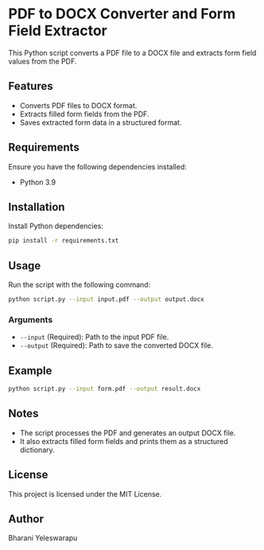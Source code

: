 # PDF to DOCX Converter and Form Field Extractor

This Python script converts a PDF file to a DOCX file and extracts form field values from the PDF.

## Features
- Converts PDF files to DOCX format.
- Extracts filled form fields from the PDF.
- Saves extracted form data in a structured format.

## Requirements

Ensure you have the following dependencies installed:

- Python 3.9

## Installation

Install Python dependencies:
```sh
pip install -r requirements.txt
```

## Usage

Run the script with the following command:

```sh
python script.py --input input.pdf --output output.docx
```

### Arguments
- `--input` (Required): Path to the input PDF file.
- `--output` (Required): Path to save the converted DOCX file.

## Example

```sh
python script.py --input form.pdf --output result.docx
```

## Notes
- The script processes the PDF and generates an output DOCX file.
- It also extracts filled form fields and prints them as a structured dictionary.

## License
This project is licensed under the MIT License.

## Author
Bharani Yeleswarapu

